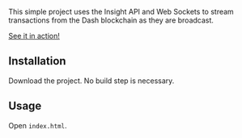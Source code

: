 This simple project uses the Insight API and Web Sockets to stream transactions from the Dash blockchain as they are broadcast.

[See it in action!](https://seigler.github.io/dash-visualizer)

## Installation
Download the project. No build step is necessary.

## Usage
Open `index.html`.